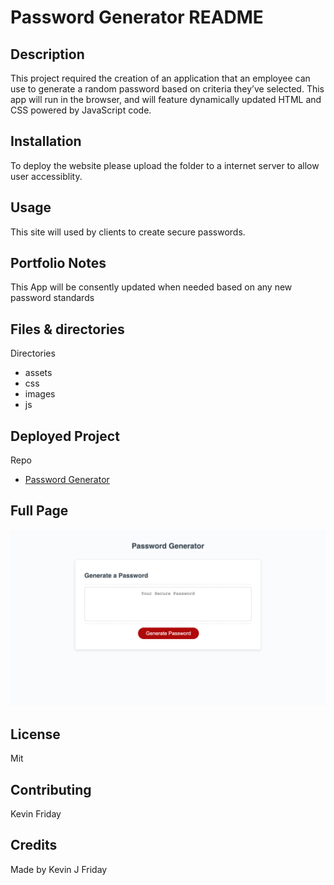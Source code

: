 # Password Generator  README

## Description
This project required the creation of an application that an employee can use to generate a random password based on criteria they’ve selected. This app will run in the browser, and will feature dynamically updated HTML and CSS powered by JavaScript code.

## Installation
To deploy the website please upload the folder to a internet server to allow user accessiblity.

## Usage
This site will used by clients to create secure passwords.

## Portfolio Notes
This App will be consently updated when needed based on any new password  standards

## Files & directories
Directories 
* assets
* css
* images
* js

## Deployed Project
Repo
* [Password Generator](https://github.com/drkevinfriday/PasswordGen)

## Full Page
![Password Generator](./assets/images/ScreenShot.png)

## License
Mit

## Contributing
Kevin Friday



## Credits
Made by Kevin J Friday